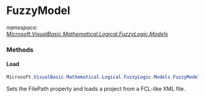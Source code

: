 ﻿# FuzzyModel
_namespace: <a href="#" onClick="load('/docs/Microsoft.VisualBasic.Mathematical.Logical.FuzzyLogic.Models/index.md')">Microsoft.VisualBasic.Mathematical.Logical.FuzzyLogic.Models</a>_





### Methods

#### Load
```csharp
Microsoft.VisualBasic.Mathematical.Logical.FuzzyLogic.Models.FuzzyModel.Load
```
Sets the FilePath property and loads a project from a FCL-like XML file.


